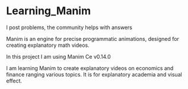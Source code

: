 # Learning_Manim
I post problems, the community helps with answers




Manim is an engine for precise programmatic animations, designed for creating explanatory math videos.

In this project I am using Manim Ce v0.14.0


I am learning Manim to create explanatory videos on economics and finance ranging various topics. It is for explanatory academia and visual effect.



